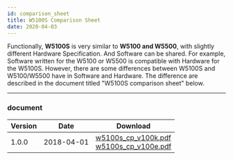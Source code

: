 ```yaml
---
id: comparison_sheet
title: W5100S Comparison Sheet
date: 2020-04-03
---
```


Functionally, **W5100S** is very similar to **W5100 and W5500**, with
slightly different Hardware Specification. And Software can be shared.
For example, Software written for the W5100 or W5500 is compatible with
Hardware for the W5100S. However, there are some differences between
W5100S and W5100/W5500 have in Software and Hardware. The difference are
described in the document titled "W5100S comparison sheet" below.

-----

### document

<table>
<thead>
<tr class="header">
<th>Version</th>
<th>Date</th>
<th>Download</th>
</tr>
</thead>
<tbody>
<tr class="odd">
<td>1.0.0</td>
<td>2018-04-01</td>
<td><a href="/img/products/w5100s/w5100s_cp_v100k.pdf" target="_blank">w5100s_cp_v100k.pdf</a><br />
<a href="/img/products/w5100s/w5100s_cp_v100e.pdf" target="_blank">w5100s_cp_v100e.pdf</a>
</tr>
</tbody>
</table>
